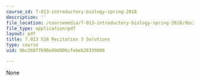 ```yaml
---
course_id: 7-013-introductory-biology-spring-2018
description: ''
file_location: /coursemedia/7-013-introductory-biology-spring-2018/9bc268f7696e80d006cfebeb26339808_MIT7_013s18R3S.pdf
file_type: application/pdf
layout: pdf
title: 7.013 S18 Recitation 3 Solutions
type: course
uid: 9bc268f7696e80d006cfebeb26339808

---
```

None